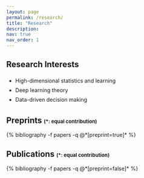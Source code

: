 ```yaml
---
layout: page
permalink: /research/
title: "Research"
description: 
nav: true
nav_order: 1
---
```


<div class="publications">
  <h2 class="pub">Research Interests</h2>
  <span style="line-height:180%">
  <ul>
  <li>High-dimensional statistics and learning</li>
  <li>Deep learning theory</li>
  <li>Data-driven decision making</li>
  </ul>
  </span>
  <h2 class="pub">Preprints <span style="font-size:small">(*: equal contribution)</span></h2>
  {% bibliography -f papers -q @*[preprint=true]* %}
  <h2 class="pub">Publications <span style="font-size:small">(*: equal contribution)</span></h2>
  {% bibliography -f papers -q @*[preprint=false]* %}
</div>
